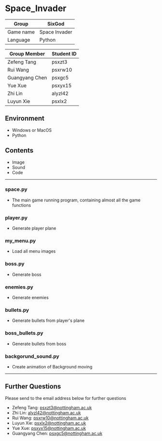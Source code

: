 # Space_Invader

| Group      | SixGod |
| ----       |    -------   |
| Game name  | Space Invader|
| Language   | Python        |

| Group Member | Student ID |
| ---- | ---- |
| Zefeng Tang | psxzt3 |
| Rui Wang | psxrw10 |
| Guangyang Chen | psxgc5 |
| Yue Xue | psxyx15 |
| Zhi Lin | alyzl42 |
| Luyun Xie | psxlx2 |

## Environment
- Windows or MacOS
- Python

## Contents
- Image
- Sound
- Code
--------------------------------------------------------------------
### space.py
- The main game running program, containing almost all the game functions
### player.py
- Generate player plane
### my_menu.py
- Load all menu images
### boss.py
- Generate boss
### enemies.py
- Generate enemies
### bullets.py
- Generate bullets from player's plane
### boss_bullets.py
- Generate bullets from boss
### backgorund_sound.py
- Create animation of Background moving
--------------------------------------------------------------------
## Further Questions
Please send to the email address below for further questions
- Zefeng Tang: psxzt3@nottingham.ac.uk
- Zhi Lin: alyzl42@nottingham.ac.uk
- Rui Wang: psxrw10@nottingham.ac.uk
- Luyun Xie: psxlx2@nottingham.ac.uk
- Yue Xue: psxyx15@nottingham.ac.uk
- Guangyang Chen: psxgc5@nottingham.ac.uk
